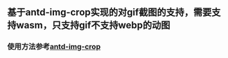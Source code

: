 ## 基于antd-img-crop实现的对gif截图的支持，需要支持wasm，只支持gif不支持webp的动图
### 使用方法参考[antd-img-crop](https://www.npmjs.com/package/antd-img-crop)